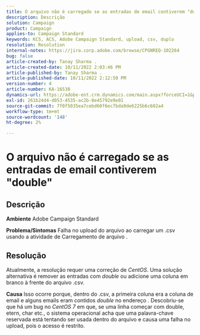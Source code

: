 ```yaml
---
title: O arquivo não é carregado se as entradas de email contiverem "double"
description: Descrição
solution: Campaign
product: Campaign
applies-to: Campaign Standard
keywords: KCS, ACS, Adobe Campaign Standard, upload, csv, duplo
resolution: Resolution
internal-notes: https://jira.corp.adobe.com/browse/CPGNREQ-102264
bug: false
article-created-by: Tanay Sharma .
article-created-date: 10/11/2022 2:03:46 PM
article-published-by: Tanay Sharma .
article-published-date: 10/11/2022 2:12:50 PM
version-number: 4
article-number: KA-16538
dynamics-url: https://adobe-ent.crm.dynamics.com/main.aspx?forceUCI=1&pagetype=entityrecord&etn=knowledgearticle&id=323d0582-6d49-ed11-bba2-0022480868ff
exl-id: 261b24d4-d053-4535-ac2b-8e45792e9e01
source-git-commit: 7f0f5035ea7cebd60f6ec7bda9de6225b6c602a4
workflow-type: tm+mt
source-wordcount: '148'
ht-degree: 2%

---
```


# O arquivo não é carregado se as entradas de email contiverem &quot;double&quot;

## Descrição

<b>Ambiente</b>
Adobe Campaign Standard


<b>Problema/Sintomas</b>
Falha no upload do arquivo ao carregar um .csv usando a atividade de Carregamento de arquivo .


## Resolução


Atualmente, a resolução requer uma correção de *CentOS*. Uma solução alternativa é remover as entradas com *double* ou adicione uma coluna em branco à frente do arquivo .csv.


<b>Causa</b>
Isso ocorre porque, dentro do .csv, a primeira coluna era a coluna de email e alguns emails eram contidos *double* no endereço . Descobriu-se que há um bug no *CentOS 7* em que, se uma linha começar com double, etern, char etc., o sistema operacional acha que uma palavra-chave reservada está tentando ser usada dentro do arquivo e causa uma falha no upload, pois o acesso é restrito.
